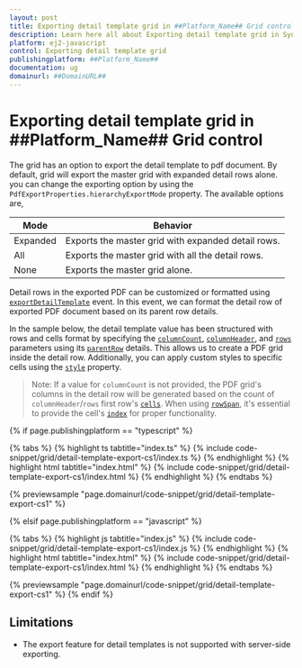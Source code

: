 ```yaml
---
layout: post
title: Exporting detail template grid in ##Platform_Name## Grid control | Syncfusion
description: Learn here all about Exporting detail template grid in Syncfusion ##Platform_Name## Grid control of Syncfusion Essential JS 2 and more.
platform: ej2-javascript
control: Exporting detail template grid 
publishingplatform: ##Platform_Name##
documentation: ug
domainurl: ##DomainURL##
---
```


# Exporting detail template grid in ##Platform_Name## Grid control

The grid has an option to export the detail template to pdf document. By default, grid will export the master grid with expanded detail rows alone. you can change the exporting option by using the `PdfExportProperties.hierarchyExportMode` property. The available options are,

| Mode     | Behavior    |
|----------|-------------|
| Expanded | Exports the master grid with expanded detail rows. |
| All      | Exports the master grid with all the detail rows. |
| None     | Exports the master grid alone. |

Detail rows in the exported PDF can be customized or formatted using [`exportDetailTemplate`](../../api/grid/#exportdetailtemplate) event. In this event, we can format the detail row of exported PDF document based on its parent row details.

In the sample below, the detail template value has been structured with rows and cells format by specifying the [`columnCount`](../../api/grid/detailTemplateProperties/#columncount), [`columnHeader`](../../api/grid/detailTemplateProperties/#columnheader), and [`rows`](../../api/grid/detailTemplateProperties/#rows) parameters using its [`parentRow`](../../api/grid/exportDetailTemplateEventArgs/#parentrow) details. This allows us to create a PDF grid inside the detail row. Additionally, you can apply custom styles to specific cells using the [`style`](../../api/grid/detailTemplateCell/#style) property.

> Note: If a value for `columnCount` is not provided, the PDF grid's columns in the detail row will be generated based on the count of `columnHeader`/`rows` first row's [`cells`](../../api/grid/detailTemplateRow/#cells).
> When using [`rowSpan`](../../api/grid/detailTemplateCell/#rowspan), it's essential to provide the cell's [`index`](../../api/grid/detailTemplateCell/#index) for proper functionality.

{% if page.publishingplatform == "typescript" %}

 {% tabs %}
{% highlight ts tabtitle="index.ts" %}
{% include code-snippet/grid/detail-template-export-cs1/index.ts %}
{% endhighlight %}
{% highlight html tabtitle="index.html" %}
{% include code-snippet/grid/detail-template-export-cs1/index.html %}
{% endhighlight %}
{% endtabs %}
        
{% previewsample "page.domainurl/code-snippet/grid/detail-template-export-cs1" %}

{% elsif page.publishingplatform == "javascript" %}

{% tabs %}
{% highlight js tabtitle="index.js" %}
{% include code-snippet/grid/detail-template-export-cs1/index.js %}
{% endhighlight %}
{% highlight html tabtitle="index.html" %}
{% include code-snippet/grid/detail-template-export-cs1/index.html %}
{% endhighlight %}
{% endtabs %}

{% previewsample "page.domainurl/code-snippet/grid/detail-template-export-cs1" %}
{% endif %}

## Limitations

* The export feature for detail templates is not supported with server-side exporting.